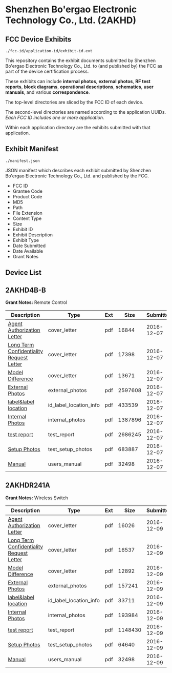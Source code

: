 # Shenzhen Bo'ergao Electronic Technology Co., Ltd. (2AKHD)
## FCC Device Exhibits

```
./fcc-id/application-id/exhibit-id.ext
```

This repository contains the exhibit documents submitted by Shenzhen Bo'ergao Electronic Technology Co., Ltd. to (and published by) the FCC as part of the device certification process.

These exhibits can include **internal photos**, **external photos**, **RF test reports**, **block diagrams**, **operational descriptions**, **schematics**, **user manuals**, and various **correspondence**.

The top-level directories are sliced by the FCC ID of each device.

The second-level directories are named according to the application UUIDs. *Each FCC ID includes one or more application.*

Within each application directory are the exhibits submitted with that application. 

## Exhibit Manifest

```
./manifest.json
```

JSON manifest which describes each exhibit submitted by Shenzhen Bo'ergao Electronic Technology Co., Ltd. and published by the FCC.

- FCC ID
- Grantee Code
- Product Code
- MD5
- Path
- File Extension
- Content Type
- Size
- Exhibit ID
- Exhibit Description
- Exhibit Type
- Date Submitted
- Date Available
- Grant Notes

## Device List
## 2AKHD4B-B
**Grant Notes:** Remote Control

| Description | Type | Ext | Size | Submitted | Available |
| ----------- | ---- | --- | ---- | --------- | --------- |
| [Agent Authorization Letter](2AKHD4B-B/c83273ee0a0fc98808be88ce205406d0/3220504.pdf) | cover_letter | pdf | 16844 | 2016-12-07 | 2016-12-07 |
| [Long Term Confidentiality Request Letter](2AKHD4B-B/c83273ee0a0fc98808be88ce205406d0/3220511.pdf) | cover_letter | pdf | 17398 | 2016-12-07 | 2016-12-07 |
| [Model Difference](2AKHD4B-B/c83273ee0a0fc98808be88ce205406d0/3220513.pdf) | cover_letter | pdf | 13671 | 2016-12-07 | 2016-12-07 |
| [External Photos](2AKHD4B-B/c83273ee0a0fc98808be88ce205406d0/3220508.pdf) | external_photos | pdf | 2597608 | 2016-12-07 | 2016-12-07 |
| [label&label location](2AKHD4B-B/c83273ee0a0fc98808be88ce205406d0/3220510.pdf) | id_label_location_info | pdf | 433539 | 2016-12-07 | 2016-12-07 |
| [Internal Photos](2AKHD4B-B/c83273ee0a0fc98808be88ce205406d0/3220509.pdf) | internal_photos | pdf | 1387896 | 2016-12-07 | 2016-12-07 |
| [test report](2AKHD4B-B/c83273ee0a0fc98808be88ce205406d0/3220505.pdf) | test_report | pdf | 2686245 | 2016-12-07 | 2016-12-07 |
| [Setup Photos](2AKHD4B-B/c83273ee0a0fc98808be88ce205406d0/3220515.pdf) | test_setup_photos | pdf | 683887 | 2016-12-07 | 2016-12-07 |
| [Manual](2AKHD4B-B/c83273ee0a0fc98808be88ce205406d0/3220512.pdf) | users_manual | pdf | 32498 | 2016-12-07 | 2016-12-07 |
## 2AKHDR241A
**Grant Notes:** Wireless Switch

| Description | Type | Ext | Size | Submitted | Available |
| ----------- | ---- | --- | ---- | --------- | --------- |
| [Agent Authorization Letter](2AKHDR241A/301996edb99c23e4b9c9dcfdee25614a/3223228.pdf) | cover_letter | pdf | 16026 | 2016-12-09 | 2016-12-09 |
| [Long Term Confidentiality Request Letter](2AKHDR241A/301996edb99c23e4b9c9dcfdee25614a/3223235.pdf) | cover_letter | pdf | 16537 | 2016-12-09 | 2016-12-09 |
| [Model Difference](2AKHDR241A/301996edb99c23e4b9c9dcfdee25614a/3223237.pdf) | cover_letter | pdf | 12892 | 2016-12-09 | 2016-12-09 |
| [External Photos](2AKHDR241A/301996edb99c23e4b9c9dcfdee25614a/3223232.pdf) | external_photos | pdf | 157241 | 2016-12-09 | 2016-12-09 |
| [label&label location](2AKHDR241A/301996edb99c23e4b9c9dcfdee25614a/3223234.pdf) | id_label_location_info | pdf | 33711 | 2016-12-09 | 2016-12-09 |
| [Internal Photos](2AKHDR241A/301996edb99c23e4b9c9dcfdee25614a/3223233.pdf) | internal_photos | pdf | 193984 | 2016-12-09 | 2016-12-09 |
| [test report](2AKHDR241A/301996edb99c23e4b9c9dcfdee25614a/3223229.pdf) | test_report | pdf | 1148430 | 2016-12-09 | 2016-12-09 |
| [Setup Photos](2AKHDR241A/301996edb99c23e4b9c9dcfdee25614a/3223239.pdf) | test_setup_photos | pdf | 64640 | 2016-12-09 | 2016-12-09 |
| [Manual](2AKHDR241A/301996edb99c23e4b9c9dcfdee25614a/3220512.pdf) | users_manual | pdf | 32498 | 2016-12-09 | 2016-12-09 |
